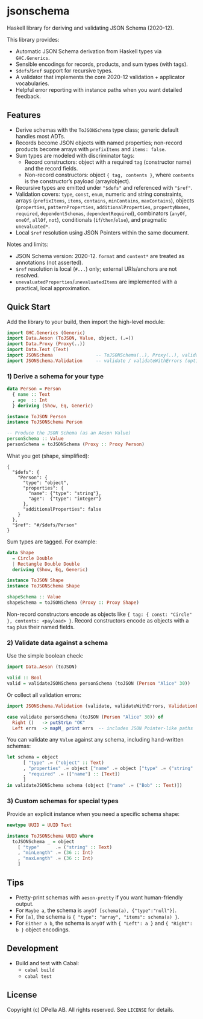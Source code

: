 # jsonschema

Haskell library for deriving and validating JSON Schema (2020-12).

This library provides:

- Automatic JSON Schema derivation from Haskell types via `GHC.Generics`.
- Sensible encodings for records, products, and sum types (with tags).
- `$defs`/`$ref` support for recursive types.
- A validator that implements the core 2020-12 validation + applicator vocabularies.
- Helpful error reporting with instance paths when you want detailed feedback.


## Features

- Derive schemas with the `ToJSONSchema` type class; generic default handles most ADTs.
- Records become JSON objects with named properties; non-record products become arrays with `prefixItems` and `items: false`.
- Sum types are modeled with discriminator tags:
  - Record constructors: object with a required `tag` (constructor name) and the record fields.
  - Non-record constructors: object `{ tag, contents }`, where `contents` is the constructor’s payload (array/object).
- Recursive types are emitted under `"$defs"` and referenced with `"$ref"`.
- Validation covers: `type`, `const`, `enum`, numeric and string constraints, arrays (`prefixItems`, `items`, `contains`, `minContains`, `maxContains`), objects (`properties`, `patternProperties`, `additionalProperties`, `propertyNames`, `required`, `dependentSchemas`, `dependentRequired`), combinators (`anyOf`, `oneOf`, `allOf`, `not`), conditionals (`if`/`then`/`else`), and pragmatic `unevaluated*`.
- Local `$ref` resolution using JSON Pointers within the same document.

Notes and limits:

- JSON Schema version: 2020-12. `format` and `content*` are treated as annotations (not asserted).
- `$ref` resolution is local (`#...`) only; external URIs/anchors are not resolved.
- `unevaluatedProperties`/`unevaluatedItems` are implemented with a practical, local approximation.


## Quick Start

Add the library to your build, then import the high-level module:

```haskell
import GHC.Generics (Generic)
import Data.Aeson (ToJSON, Value, object, (.=))
import Data.Proxy (Proxy(..))
import Data.Text (Text)
import JSONSchema                -- ToJSONSchema(..), Proxy(..), validateJSONSchema
import JSONSchema.Validation     -- validate / validateWithErrors (optional)
```

### 1) Derive a schema for your type

```haskell
data Person = Person
  { name :: Text
  , age  :: Int
  } deriving (Show, Eq, Generic)

instance ToJSON Person
instance ToJSONSchema Person

-- Produce the JSON Schema (as an Aeson Value)
personSchema :: Value
personSchema = toJSONSchema (Proxy :: Proxy Person)
```

What you get (shape, simplified):

```jsonc
{
  "$defs": {
    "Person": {
      "type": "object",
      "properties": {
        "name": {"type": "string"},
        "age":  {"type": "integer"}
      },
      "additionalProperties": false
    }
  },
  "$ref": "#/$defs/Person"
}
```

Sum types are tagged. For example:

```haskell
data Shape
  = Circle Double
  | Rectangle Double Double
  deriving (Show, Eq, Generic)

instance ToJSON Shape
instance ToJSONSchema Shape

shapeSchema :: Value
shapeSchema = toJSONSchema (Proxy :: Proxy Shape)
```

Non-record constructors encode as objects like `{ tag: { const: "Circle" }, contents: <payload> }`.
Record constructors encode as objects with a `tag` plus their named fields.


### 2) Validate data against a schema

Use the simple boolean check:

```haskell
import Data.Aeson (toJSON)

valid :: Bool
valid = validateJSONSchema personSchema (toJSON (Person "Alice" 30))
```

Or collect all validation errors:

```haskell
import JSONSchema.Validation (validate, validateWithErrors, ValidationError(..))

case validate personSchema (toJSON (Person "Alice" 30)) of
  Right ()   -> putStrLn "OK"
  Left errs  -> mapM_ print errs  -- includes JSON Pointer-like paths
```

You can validate any `Value` against any schema, including hand-written schemas:

```haskell
let schema = object
      [ "type" .= ("object" :: Text)
      , "properties" .= object ["name" .= object ["type" .= ("string" :: Text)]]
      , "required" .= (["name"] :: [Text])
      ]
in validateJSONSchema schema (object ["name" .= ("Bob" :: Text)])
```


### 3) Custom schemas for special types

Provide an explicit instance when you need a specific schema shape:

```haskell
newtype UUID = UUID Text

instance ToJSONSchema UUID where
  toJSONSchema _ = object
    [ "type"      .= ("string" :: Text)
    , "minLength" .= (36 :: Int)
    , "maxLength" .= (36 :: Int)
    ]
```


## Tips

- Pretty-print schemas with `aeson-pretty` if you want human-friendly output.
- For `Maybe a`, the schema is `anyOf [schema(a), {"type":"null"}]`.
- For `[a]`, the schema is `{ "type": "array", "items": schema(a) }`.
- For `Either a b`, the schema is `anyOf` with `{ "Left": a }` and `{ "Right": b }` object encodings.


## Development

- Build and test with Cabal:
  - `cabal build`
  - `cabal test`


## License

Copyright (c) DPella AB. All rights reserved.
See `LICENSE` for details.

